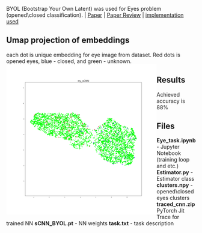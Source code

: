 BYOL (Bootstrap Your Own Latent) was used for Eyes problem (opened\closed classification).
 | [Paper](https://arxiv.org/pdf/2006.07733.pdf) | [Paper Review](https://medium.com/swlh/neural-networks-intuitions-10-byol-paper-explanation-f8b1d6e83b1c) | [implementation used](https://github.com/lucidrains/byol-pytorch)

## Umap projection of embeddings
each dot is unique embedding for eye image from dataset. Red dots is opened eyes, blue - closed, and green - unknown.
<img src='my_sCNN.png' align="left" width=400>

## Results
Achieved accuracy is 88%

## Files
<b>Eye_task.ipynb</b> - Jupyter Notebook (training loop and etc.)
<b>Estimator.py</b> - Estimator class
<b>clusters.npy</b> - opened\closed eyes clusters
<b>traced_cnn.zip</b> PyTorch Jit Trace for trained NN
<b>sCNN_BYOL.pt</b> - NN weights
<b>task.txt</b> - task description